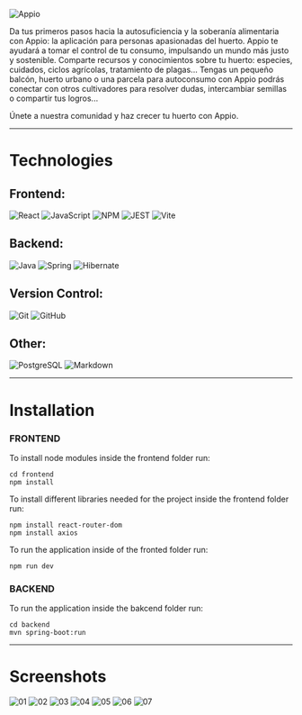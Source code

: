 
![Appio](/frontend/public/AppioSmallLogo.png)



Da tus primeros pasos hacia la autosuficiencia y la soberanía alimentaria con Appio: la aplicación para personas apasionadas del huerto. Appio te ayudará a tomar el control de tu consumo, impulsando un mundo más justo y sostenible. Comparte recursos y conocimientos sobre tu huerto: especies, cuidados, ciclos agrícolas, tratamiento de plagas... Tengas un pequeño balcón, huerto urbano o una parcela para autoconsumo con Appio podrás conectar con otros cultivadores para resolver dudas, intercambiar semillas o compartir tus logros...

Únete a nuestra comunidad y haz crecer tu huerto con Appio.

---

# Technologies
## Frontend:
![React](https://img.shields.io/badge/React-20232A?style=for-the-badge&logo=react&logoColor=61DAFB)
![JavaScript](https://img.shields.io/badge/JavaScript-323330?style=for-the-badge&logo=javascript&logoColor=F7DF1E)
![NPM](https://img.shields.io/badge/npm-CB3837?style=for-the-badge&logo=npm&logoColor=white)
![JEST](https://img.shields.io/badge/Jest-C21325?style=for-the-badge&logo=jest&logoColor=white)
![Vite ](https://img.shields.io/badge/Vite-B73BFE?style=for-the-badge&logo=vite&logoColor=FFD62E)

## Backend:
![Java](https://img.shields.io/badge/java-%23ED8B00.svg?style=for-the-badge&logo=openjdk&logoColor=white)
![Spring](https://img.shields.io/badge/Spring-6DB33F?style=for-the-badge&logo=spring&logoColor=white)
![Hibernate](https://img.shields.io/badge/Hibernate-59666C?style=for-the-badge&logo=Hibernate&logoColor=white)

## Version Control:
![Git](https://img.shields.io/badge/git-%23F05033.svg?style=for-the-badge&logo=git&logoColor=white) ![GitHub](https://img.shields.io/badge/GitHub-100000?style=for-the-badge&logo=github&logoColor=white)

## Other:
![PostgreSQL](    https://img.shields.io/badge/PostgreSQL-316192?style=for-the-badge&logo=postgresql&logoColor=white)
![Markdown](https://img.shields.io/badge/markdown-%23000000.svg?style=for-the-badge&logo=markdown&logoColor=white)


---

# Installation
### FRONTEND
To install node modules inside the frontend folder run:

```
cd frontend
npm install 
```

To install different libraries needed for the project inside the frontend folder run:
```
npm install react-router-dom
npm install axios
```
To run the application inside of the fronted folder run:
```
npm run dev
```
### BACKEND
To run the application inside the bakcend folder run:
```
cd backend 
mvn spring-boot:run
```
---

# Screenshots
![01](/frontend/public/screenshot-01.png)
![02](/frontend/public/screenshot-02.png)
![03](/frontend/public/screenshot-03.png)
![04](/frontend/public/screenshot-04.png)
![05](/frontend/public/screenshot-05.png)
![06](/frontend/public/screenshot-06.png)
![07](/frontend/public/screenshot-07.png)

